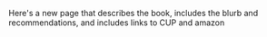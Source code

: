 Here's a new page that describes the book, includes the blurb and recommendations, and includes links to CUP and amazon
